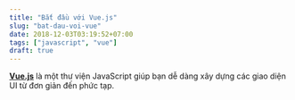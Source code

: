 ```yaml
---
title: "Bắt đầu với Vue.js"
slug: "bat-dau-voi-vue"
date: 2018-12-03T03:19:52+07:00
tags: ["javascript", "vue"]
draft: true
---
```


[**Vue.js**](https://vuejs.org/) là một thư viện JavaScript giúp bạn dễ dàng xây dựng các giao diện UI từ đơn giản đến phức tạp.
